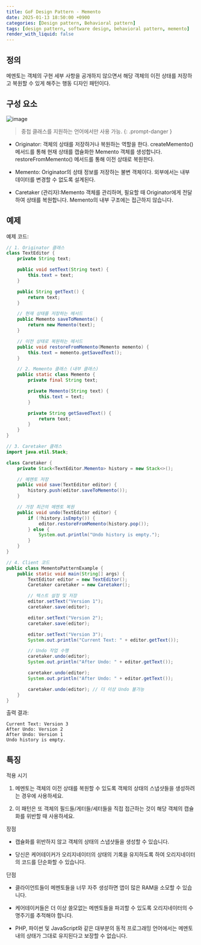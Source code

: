 ```yaml
---
title: GoF Design Pattern - Memento
date: 2025-01-13 18:50:00 +0900
categories: [Design pattern, Behavioral pattern]
tags: [design pattern, software design, behavioral pattern, memento]
render_with_liquid: false
---
```


## 정의

메멘토는 객체의 구현 세부 사항을 공개하지 않으면서 해당 객체의 이전 상태를 저장하고 복원할 수 있게 해주는 행동 디자인 패턴이다.

## 구성 요소

![image](https://refactoring.guru/images/patterns/diagrams/memento/structure1-2x.png)

> 중첩 클래스를 지원하는 언어에서만 사용 가능.
{: .prompt-danger }

+ Originator: 객체의 상태를 저장하거나 복원하는 역할을 한다. createMemento() 메서드를 통해 현재 상태를 캡슐화한 Memento 객체를 생성합니다. restoreFromMemento() 메서드를 통해 이전 상태로 복원한다.

+ Memento: Originator의 상태 정보를 저장하는 불변 객체이다. 외부에서는 내부 데이터를 변경할 수 없도록 설계된다.

+ Caretaker (관리자):Memento 객체를 관리하며, 필요할 때 Originator에게 전달하여 상태를 복원합니다.
Memento의 내부 구조에는 접근하지 않습니다.

## 예제

예제 코드:

```java
// 1. Originator 클래스
class TextEditor {
    private String text;

    public void setText(String text) {
        this.text = text;
    }

    public String getText() {
        return text;
    }

    // 현재 상태를 저장하는 메서드
    public Memento saveToMemento() {
        return new Memento(text);
    }

    // 이전 상태로 복원하는 메서드
    public void restoreFromMemento(Memento memento) {
        this.text = memento.getSavedText();
    }

    // 2. Memento 클래스 (내부 클래스)
    public static class Memento {
        private final String text;

        private Memento(String text) {
            this.text = text;
        }

        private String getSavedText() {
            return text;
        }
    }
}

// 3. Caretaker 클래스
import java.util.Stack;

class Caretaker {
    private Stack<TextEditor.Memento> history = new Stack<>();

    // 메멘토 저장
    public void save(TextEditor editor) {
        history.push(editor.saveToMemento());
    }

    // 가장 최근의 메멘토 복원
    public void undo(TextEditor editor) {
        if (!history.isEmpty()) {
            editor.restoreFromMemento(history.pop());
        } else {
            System.out.println("Undo history is empty.");
        }
    }
}

// 4. Client 코드
public class MementoPatternExample {
    public static void main(String[] args) {
        TextEditor editor = new TextEditor();
        Caretaker caretaker = new Caretaker();

        // 텍스트 설정 및 저장
        editor.setText("Version 1");
        caretaker.save(editor);

        editor.setText("Version 2");
        caretaker.save(editor);

        editor.setText("Version 3");
        System.out.println("Current Text: " + editor.getText());

        // Undo 작업 수행
        caretaker.undo(editor);
        System.out.println("After Undo: " + editor.getText());

        caretaker.undo(editor);
        System.out.println("After Undo: " + editor.getText());

        caretaker.undo(editor); // 더 이상 Undo 불가능
    }
}
```

출력 결과:

```text
Current Text: Version 3
After Undo: Version 2
After Undo: Version 1
Undo history is empty.
```

## 특징

적용 시기

1. 메멘토는 객체의 이전 상태를 복원할 수 있도록 객체의 상태의 스냅샷들을 생성하려는 경우에 사용하세요.

2. 이 패턴은 또 객체의 필드들/게터들/세터들을 직접 접근하는 것이 해당 객체의 캡슐화를 위반할 때 사용하세요.

장점

+ 캡슐화를 위반하지 않고 객체의 상태의 스냅샷들을 생성할 수 있습니다.

+ 당신은 케어테이커가 오리지네이터의 상태의 기록을 유지하도록 하여 오리지네이터의 코드를 단순화할 수 있습니다.

단점

+ 클라이언트들이 메멘토들을 너무 자주 생성하면 앱이 많은 RAM을 소모할 수 있습니다.
 
+ 케어테이커들은 더 이상 쓸모없는 메멘토들을 파괴할 수 있도록 오리지네이터의 수명주기를 추적해야 합니다.
 
+ PHP, 파이썬 및 JavaScript와 같은 대부분의 동적 프로그래밍 언어에서는 메멘토 내의 상태가 그대로 유지된다고 보장할 수 없습니다.